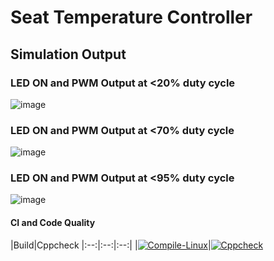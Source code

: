 # Seat Temperature Controller

## Simulation Output

### LED ON and PWM Output at <20% duty cycle

![image](https://user-images.githubusercontent.com/56690808/116595080-918efb80-a940-11eb-9221-f8b686e1fefd.png)

### LED ON and PWM Output at <70% duty cycle

![image](https://user-images.githubusercontent.com/56690808/116595389-e3d01c80-a940-11eb-9858-848852a13c0f.png)

### LED ON and PWM Output at <95% duty cycle

![image](https://user-images.githubusercontent.com/56690808/116595558-11b56100-a941-11eb-998c-9f96185ed350.png)

#### CI and Code Quality

|Build|Cppcheck
|:--:|:--:|:--:|
|[![Compile-Linux](https://github.com/nishanthsri007/Emb_MiniProject/actions/workflows/Compile.yml/badge.svg)](https://github.com/nishanthsri007/Emb_MiniProject/actions/workflows/Compile.yml)|[![Cppcheck](https://github.com/nishanthsri007/Emb_MiniProject/actions/workflows/CodeQulaity.yml/badge.svg)](https://github.com/nishanthsri007/Emb_MiniProject/actions/workflows/CodeQulaity.yml)


